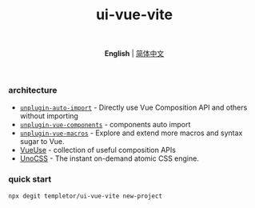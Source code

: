 <h1 align='center'>ui-vue-vite</h1>

<br>

<p align='center'>
<b>English</b> | <a href="./README.zh-CN.md">简体中文</a>
</p>

<br>

### architecture

- [`unplugin-auto-import`](https://github.com/antfu/unplugin-auto-import) -
  Directly use Vue Composition API and others without importing
- [`unplugin-vue-components`](https://github.com/antfu/unplugin-vue-components) -
  components auto import
- [`unplugin-vue-macros`](https://github.com/sxzz/unplugin-vue-macros) -
  Explore and extend more macros and syntax sugar to Vue.
- [VueUse](https://github.com/antfu/vueuse) -
  collection of useful composition APIs
- [UnoCSS](https://github.com/unocss/unocss) -
  The instant on-demand atomic CSS engine.

### quick start

```bash
npx degit templetor/ui-vue-vite new-project
```
